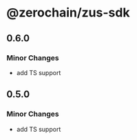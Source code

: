 # @zerochain/zus-sdk

## 0.6.0

### Minor Changes

- add TS support

## 0.5.0

### Minor Changes

- add TS support
